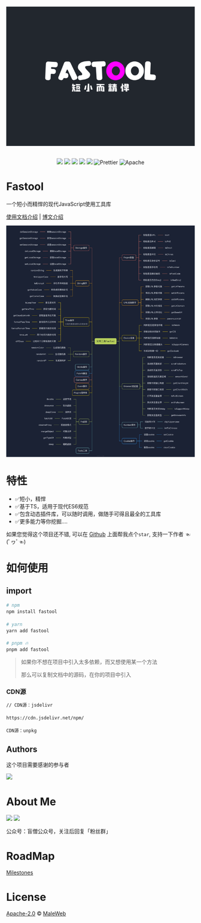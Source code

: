 <p align="center" style="margin:30px 0;">
    <img width="550" height="auto" src="./examples/logo.svg" />
  
</p>
 
<p align="center">  
    <img src="https://img.shields.io/badge/npm-v0.0.1-brightgreen" />
    <img src="https://img.shields.io/badge/-Rollup-34495e?logo=rollup" />
    <img src="https://img.shields.io/badge/-TypeScript-blue?logo=typescript&logoColor=white" />
    <img src="https://img.shields.io/badge/-ESLint-4b32c3?logo=eslint&logoColor=white" />
    <img src="https://img.shields.io/badge/-pnpm-F69220?logo=pnpm&logoColor=white" />
    <img src="https://img.shields.io/badge/-Prettier-ef9421?logo=Prettier&logoColor=white" alt="Prettier">
    <img src="https://img.shields.io/badge/license-Apache-blue.svg" alt="Apache">   
    
<p>   



# Fastool
一个短小而精悍的现代JavaScript使用工具库

[使用文档介绍]()  |  [博文介绍]()  
 <p>
 <img src="./public/fastool.jpg"></img>
 </p>

# 特性

- ✅短小，精悍
- ✅基于TS，适用于现代ES6规范
- ✅包含动态插件库，可以随时调用，做随手可得且最全的工具库
- ✅更多能力等你挖掘....

如果您觉得这个项目还不错, 可以在 [Github](https://github.com/MaleWeb/fastool) 上面帮我点个`star`, 支持一下作者 ☜(ﾟヮﾟ☜)
# 如何使用

## import

```bash
# npm
npm install fastool

# yarn
yarn add fastool

# pnpm 🔥
pnpm add fastool
```

> 如果你不想在项目中引入太多依赖，而又想使用某一个方法
>
> 那么可以复制文档中的源码，在你的项目中引入

### CDN源
```bash
// CDN源：jsdelivr

https://cdn.jsdelivr.net/npm/

CDN源：unpkg
```

## **Authors**

这个项目需要感谢的参与者
<div align="left">
  <a href="https://github.com/MaleWeb/fastool/graphs/contributors">
  <img src="https://contrib.rocks/image?repo=MaleWeb/fastool" />
  </a>
</div>

# About Me  

<img width="460px" src="https://cdn.jsdelivr.net/gh/MaleWeb/picture/images/techblog/book-slogan.gif" />

 <img src="https://uufefile.uupt.com/eic/male/github/wechat.jpg" width="220" />  

 公众号：盲僧公众号，关注后回复「粉丝群」

# RoadMap
[Milestones](https://github.com/tobe-fe-dalao/femate/projects)  

# License
 [Apache-2.0](./LICENSE) © [MaleWeb](https://github.com/MaleWeb)

